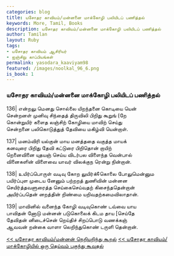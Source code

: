 ```yaml
---  
categories: blog  
title: யசோதர காவியம்/மன்னனை மாக்கோழி பலியிடப் பணித்தல்
keywords: More, Tamil, Books  
description: யசோதர காவியம்/மன்னனை மாக்கோழி பலியிடப் பணித்தல்
author: Tamilan  
layout: Ruby  
tags:     
- யசோதர காவியம் ஆசிரியர்
- ஐஞ்சிறு காப்பியங்கள்
permalink: yasodara_kaaviyam98  
featured: /images/noolkal_96_6.png  
is_book: 1
---  
```



### யசோதர காவியம்/மன்னனை மாக்கோழி பலியிடப் பணித்தல்

136| என்றலு மெனது சொல்லை யிறந்தனை கொடியை யென்  
சென்றனள் முனிவு சிந்தைத் திருவிலி பிறிது கூறுங் (றே  
கொன்றுயிர் களைத லஞ்சிற் கோழியை மாவிற் செய்து  
சென்றனை பலிகொடுத்துத் தேவியை மகிழ்வி யென்றாள்.

137| மனம்விரி யல்குன் மாய மனத்ததை வகுத்த மாயக்  
கனவுரை பிறிது தேவி கட்டுரை பிறிதொன் றாயிற்  
றெனைவினை யுதயஞ் செய்ய விடர்பல விளைந்த வென்பால்  
வினைகளின் விளைவை யாவர் விலக்குந ரென்று நின்றான்.

138| உயிர்ப்பொருள் வடிவு கோற லுயிர்க்¢கொலை போலுமென்னும  
பயிர்ப்புள முடைய னேனும் பற்றறத் துணிவின் மன்னன  
செயிர்த்தவளுரைத்த செய்கைசெய்வதற் கிசைந்ததென்றான்  
அயிர்ப்பதென் னறத்தின் றிண்மை யறிவதற்கமைவிலாதான்.

139| மாவினில் வனைந்த கோழி வடிவுகொண் டவ்வை யாய  
பாவிதன் னோடு மன்னன் படுகொலைக் கிடம தாய [செய்தே  
தேவிதன் னிடைச்சென் றெய்திச் சிறப்பொடு வணக்கஞ்  
ஆவவன் றன்கை வாளா லெறிந்துகொண் டருளி தென்றான்.

[<< யசோதர காவியம்/மன்னன் நெறியறிந்து கூறல்](yasodara_kaaviyam97) [<< யசோதர காவியம்/மாக்கோழியில் ஒரு தெய்வம் புகுந்து கூவுதல்](yasodara_kaaviyam99)


